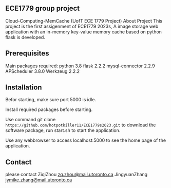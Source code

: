 ECE1779 group project
---

Cloud-Computing-MemCache (UofT ECE 1779 Project)
About Project
This project is the first assigenment of ECE1779 2023s, A image storage web application with an in-memory key-value memory cache based on python flask is developed. 

Prerequisites
---

Main packages required:
python 3.8
flask 2.2.2
mysql-connector 2.2.9
APScheduler 3.8.0
Werkzeug 2.2.2

Installation
---

Befor starting, make sure port 5000 is idle.

Install required packages before starting.

Use command git clone `https://github.com/hotpotkiller11/ECE1779s2023.git` to download the software package, run start.sh to start the application.

Use any webbrowser to access localhost:5000 to see the home page of the application.

Contact
---

please contact
ZiqiZhou zq.zhou@mail.utoronto.ca
JingyuanZhang jymike.zhang@mail.utoronto.ca

